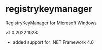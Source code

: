 # registrykeymanager
RegistryKeyManager for Microsoft Windows

v.1.0.2022.1028:
 - added support for .NET Framework 4.0